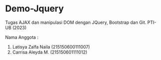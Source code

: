 # Demo-Jquery
Tugas AJAX dan manipulasi DOM dengan JQuery, Bootstrap dan Git. PTI-UB (2023)

Nama Anggota :
1. Latisya Zalfa Naila (215150600111007)
2. Carrisa Aleyda M. (215150601111012)
